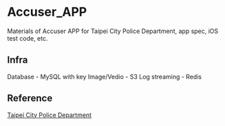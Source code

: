 # Accuser_APP
Materials of Accuser APP for Taipei City Police Department, app spec, iOS test code, etc.

## Infra
Database - MySQL with key
Image/Vedio - S3 
Log streaming - Redis

## Reference
[Taipei City Police Department](http://police.gov.taipei/ct.asp?xItem=92275895&CtNode=62861&mp=108001)
